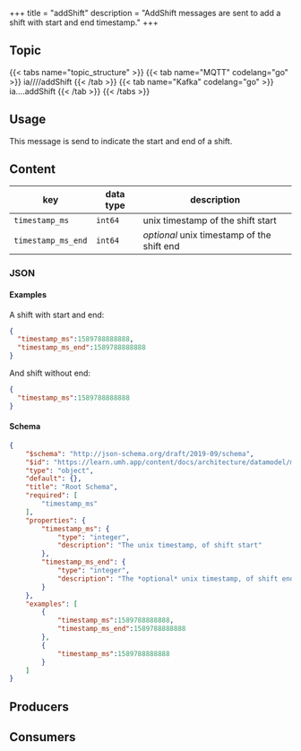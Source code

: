 +++
title = "addShift"
description = "AddShift messages are sent to add a shift with start and end timestamp." 
+++

## Topic

{{< tabs name="topic_structure" >}}
{{< tab name="MQTT" codelang="go" >}}
ia/<customerID>/<location>/<AssetID>/addShift
{{< /tab >}}
{{< tab name="Kafka" codelang="go" >}}
ia.<customerID>.<location>.<AssetID>.addShift
{{< /tab >}}
{{< /tabs >}}

## Usage

This message is send to indicate the start and end of a shift.

## Content


| key                | data type | description                                |
|--------------------|-----------|--------------------------------------------|
| `timestamp_ms`     | `int64`   | unix timestamp of the shift start          |
| `timestamp_ms_end` | `int64`   | *optional* unix timestamp of the shift end |

### JSON

#### Examples

A shift with start and end:
```json
{
  "timestamp_ms":1589788888888,
  "timestamp_ms_end":1589788888888
}
```

And shift without end:
```json
{
  "timestamp_ms":1589788888888
}
```

#### Schema

```json
{
    "$schema": "http://json-schema.org/draft/2019-09/schema",
    "$id": "https://learn.umh.app/content/docs/architecture/datamodel/messages/scrapCount.json",
    "type": "object",
    "default": {},
    "title": "Root Schema",
    "required": [
        "timestamp_ms"
    ],
    "properties": {
        "timestamp_ms": {
            "type": "integer",
            "description": "The unix timestamp, of shift start"
        },
        "timestamp_ms_end": {
            "type": "integer",
            "description": "The *optional* unix timestamp, of shift end"
        }
    },
    "examples": [
        {
            "timestamp_ms":1589788888888,
            "timestamp_ms_end":1589788888888
        },
        {
            "timestamp_ms":1589788888888
        }
    ]
}
```

## Producers

## Consumers
